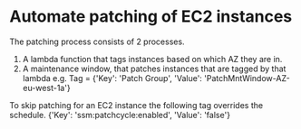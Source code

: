 # Automate patching of EC2 instances

The patching process consists of 2 processes.
1. A lambda function that tags instances based on which AZ they are in.
2. A maintenance window, that patches instances that are tagged by that lambda
e.g. Tag = {'Key': 'Patch Group', 'Value': 'PatchMntWindow-AZ-eu-west-1a'}


To skip patching for an EC2 instance the following tag overrides the schedule.
{'Key': 'ssm:patchcycle:enabled', 'Value': 'false'}

